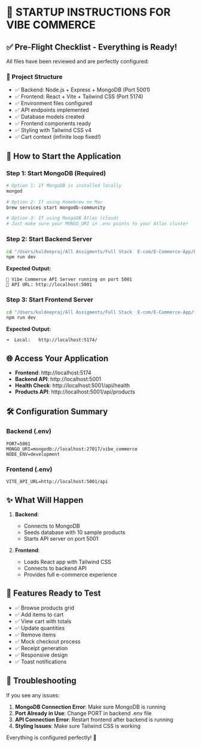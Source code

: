 # 🚀 STARTUP INSTRUCTIONS FOR VIBE COMMERCE

## ✅ Pre-Flight Checklist - Everything is Ready!

All files have been reviewed and are perfectly configured:

### 📂 Project Structure
- ✅ Backend: Node.js + Express + MongoDB (Port 5001)
- ✅ Frontend: React + Vite + Tailwind CSS (Port 5174)
- ✅ Environment files configured
- ✅ API endpoints implemented
- ✅ Database models created
- ✅ Frontend components ready
- ✅ Styling with Tailwind CSS v4
- ✅ Cart context (infinite loop fixed!)

## 🚀 How to Start the Application

### Step 1: Start MongoDB (Required)
```bash
# Option 1: If MongoDB is installed locally
mongod

# Option 2: If using Homebrew on Mac
brew services start mongodb-community

# Option 3: If using MongoDB Atlas (cloud)
# Just make sure your MONGO_URI in .env points to your Atlas cluster
```

### Step 2: Start Backend Server
```bash
cd "/Users/kuldeepraj/All Assigments/Full Stack  E-com/E-Commerce-App/backend"
npm run dev
```
**Expected Output:**
```
🚀 Vibe Commerce API Server running on port 5001
📍 API URL: http://localhost:5001
```

### Step 3: Start Frontend Server
```bash
cd "/Users/kuldeepraj/All Assigments/Full Stack  E-com/E-Commerce-App/frontend"
npm run dev
```
**Expected Output:**
```
➜  Local:   http://localhost:5174/
```

## 🌐 Access Your Application

- **Frontend**: http://localhost:5174
- **Backend API**: http://localhost:5001
- **Health Check**: http://localhost:5001/api/health
- **Products API**: http://localhost:5001/api/products

## 🛠️ Configuration Summary

### Backend (.env)
```env
PORT=5001
MONGO_URI=mongodb://localhost:27017/vibe_commerce
NODE_ENV=development
```

### Frontend (.env)
```env
VITE_API_URL=http://localhost:5001/api
```

## ✨ What Will Happen

1. **Backend**: 
   - Connects to MongoDB
   - Seeds database with 10 sample products
   - Starts API server on port 5001

2. **Frontend**:
   - Loads React app with Tailwind CSS
   - Connects to backend API
   - Provides full e-commerce experience

## 🎯 Features Ready to Test

- ✅ Browse products grid
- ✅ Add items to cart
- ✅ View cart with totals
- ✅ Update quantities
- ✅ Remove items
- ✅ Mock checkout process
- ✅ Receipt generation
- ✅ Responsive design
- ✅ Toast notifications

## 🚨 Troubleshooting

If you see any issues:

1. **MongoDB Connection Error**: Make sure MongoDB is running
2. **Port Already in Use**: Change PORT in backend .env file
3. **API Connection Error**: Restart frontend after backend is running
4. **Styling Issues**: Make sure Tailwind CSS is working

Everything is configured perfectly! 🎉